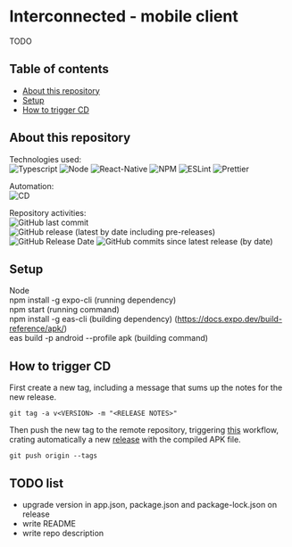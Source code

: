 # Interconnected - mobile client

TODO

## Table of contents

- [About this repository](#about-this-repository)
- [Setup](#setup)
- [How to trigger CD](#how-to-trigger-cd)

## About this repository

Technologies used:  
![Typescript](https://img.shields.io/badge/TypeScript-007ACC?style=for-the-badge&logo=typescript&logoColor=white)
![Node](https://img.shields.io/badge/Node.js-43853D?style=for-the-badge&logo=node.js&logoColor=white)
![React-Native](https://img.shields.io/badge/React_Native-20232A?style=for-the-badge&logo=react&logoColor=61DAFB)
![NPM](https://img.shields.io/badge/NPM-%23000000.svg?style=for-the-badge&logo=npm&logoColor=white)
![ESLint](https://img.shields.io/badge/ESLint-4B3263?style=for-the-badge&logo=eslint&logoColor=white)
![Prettier](https://img.shields.io/badge/prettier-1A2C34?style=for-the-badge&logo=prettier&logoColor=F7BA3E)

Automation:  
![CD](https://github.com/Tale152/interconnected-mobile-client/actions/workflows/CD.yml/badge.svg)

Repository activities:  
![GitHub last commit](https://img.shields.io/github/last-commit/Tale152/interconnected-mobile-client)
![GitHub release (latest by date including pre-releases)](https://img.shields.io/github/v/release/Tale152/interconnected-mobile-client?include_prereleases)
![GitHub Release Date](https://img.shields.io/github/release-date/Tale152/interconnected-mobile-client)
![GitHub commits since latest release (by date)](https://img.shields.io/github/commits-since/Tale152/interconnected-mobile-client/latest)

## Setup

Node  
npm install -g expo-cli (running dependency)  
npm start (running command)  
npm install -g eas-cli (building dependency) (https://docs.expo.dev/build-reference/apk/)  
eas build -p android --profile apk (building command)

## How to trigger CD

First create a new tag, including a message that sums up the notes for the new release.

```console
git tag -a v<VERSION> -m "<RELEASE NOTES>"
```

Then push the new tag to the remote repository, triggering [this](https://github.com/Tale152/interconnected-mobile-client/blob/master/.github/workflows/CD.yml) workflow, crating automatically a new [release](https://github.com/Tale152/interconnected-mobile-client/releases/latest) with the compiled APK file.

```console
git push origin --tags
```

## TODO list

- upgrade version in app.json, package.json and package-lock.json on release
- write README
- write repo description
